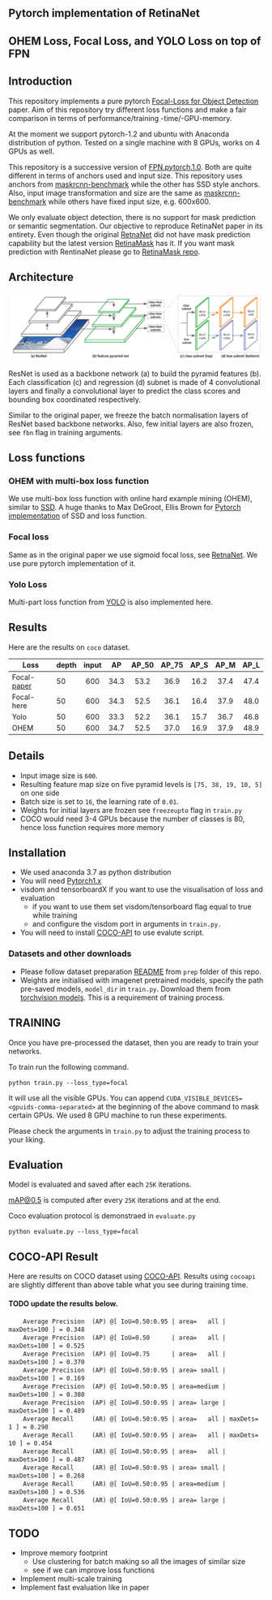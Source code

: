 ## Pytorch implementation of RetinaNet
## OHEM Loss, Focal Loss, and YOLO Loss on top of FPN

## Introduction
This repository implements a pure pytorch [Focal-Loss for Object Detection](https://arxiv.org/pdf/1708.02002.pdf) paper. Aim of this repository try different loss functions and make a fair comparison in terms of performance/training -time/-GPU-memory. 

At the moment we support pytorch-1.2 and ubuntu with Anaconda distribution of python. Tested on a single machine with 8 GPUs, works on 4 GPUs as well.

This repository is a successive version of [FPN.pytorch.1.0](https://github.com/gurkirt/FPN.pytorch1.0). Both are quite different in terms of anchors used and input size. This repository uses anchors from [maskrcnn-benchmark](https://github.com/facebookresearch/maskrcnn-benchmark) while the other has SSD style anchors. Also, input image transformation and size are the same as [maskrcnn-benchmark](https://github.com/facebookresearch/maskrcnn-benchmark) while others have fixed input size, e.g. 600x600.

We only evaluate object detection, there is no support for mask prediction or semantic segmentation. Our objective to reproduce RetinaNet paper in its entirety. Even though the original [RetnaNet](https://arxiv.org/pdf/1708.02002.pdf) did not have mask prediction capability but the latest version [RetinaMask](https://arxiv.org/pdf/1901.03353.pdf) has it. If you want mask prediction with RentinaNet please go to [RetinaMask repo](https://github.com/chengyangfu/retinamask).


## Architecture 
![RetinaNet Structure](/figures/retinaNet.png)

ResNet is used as a backbone network (a) to build the pyramid features (b). 
Each classification (c) and regression (d) subnet is made of 4 convolutional layers and finally a convolutional layer to predict the class scores and bounding box coordinated respectively.

Similar to the original paper, we freeze the batch normalisation layers of ResNet based backbone networks. Also, few initial layers are also frozen, see `fbn` flag in training arguments. 

## Loss functions 
### OHEM with multi-box loss function
We use multi-box loss function with online hard example mining (OHEM), similar to [SSD](https://arxiv.org/pdf/1512.02325.pdf).
A huge thanks to Max DeGroot, Ellis Brown for [Pytorch implementation](https://github.com/amdegroot/ssd.pytorch) of SSD and loss function.

### Focal loss
Same as in the original paper we use sigmoid focal loss, see [RetnaNet](https://arxiv.org/pdf/1708.02002.pdf). We use pure pytorch implementation of it.

### Yolo Loss
Multi-part loss function from [YOLO](https://pjreddie.com/darknet/yolo/) is also implemented here.

## Results
Here are the results on `coco` dataset.

Loss |depth | input | AP    | AP_50   | AP_75 | AP_S | AP_M | AP_L |
|----|-------|:----: |:----:| :-----:  | :---:| :---:| :---:| :---: |
| Focal-[paper](https://arxiv.org/pdf/1708.02002.pdf) | 50 |  600 |  34.3 | 53.2 | 36.9 | 16.2 | 37.4  | 47.4 |
| Focal-here | 50 |  600 |  34.3 | 52.5 | 36.1 | 16.4 | 37.9  | 48.0 |
| Yolo | 50 |  600 |  33.3 | 52.2 | 36.1 | 15.7 | 36.7  | 46.8 |
| OHEM | 50 |  600 |  34.7 | 52.5 | 37.0 | 16.9 | 37.9  | 48.9 |

## Details
- Input image size is `600`.
- Resulting feature map size on five pyramid levels is `[75, 38, 19, 10, 5]` on one side 
- Batch size is set to `16`, the learning rate of `0.01`.
- Weights for initial layers are frozen see `freezeupto` flag in `train.py`
- COCO would need 3-4 GPUs because the number of classes is 80, hence loss function requires more memory

## Installation
- We used anaconda 3.7 as python distribution
- You will need [Pytorch1.x](https://pytorch.org/get-started/locally/)
- visdom and tensorboardX if you want to use the visualisation of loss and evaluation
  - if you want to use them set visdom/tensorboard flag equal to true while training 
  - and configure the visdom port in arguments in  `train.py.`
- You will need to install [COCO-API](https://github.com/cocodataset/cocoapi) to use evalute script.

### Datasets and other downloads
- Please follow dataset preparation [README](https://github.com/gurkirt/FPN.pytorch/tree/master/prep) from `prep` folder of this repo.
- Weights are initialised with imagenet pretrained models, specify the path pre-saved models, `model_dir` in `train.py`. Download them from [torchvision models](https://github.com/pytorch/vision/blob/master/torchvision/models/resnet.py). This is a requirement of training process. 


## TRAINING

Once you have pre-processed the dataset, then you are ready to train your networks.

To train run the following command. 

```
python train.py --loss_type=focal
```

It will use all the visible GPUs. 
You can append `CUDA_VISIBLE_DEVICES=<gpuids-comma-separated>` at the beginning of the above command to mask certain GPUs. We used 8 GPU machine to run these experiments.

Please check the arguments in `train.py` to adjust the training process to your liking.

## Evaluation
Model is evaluated and saved after each `25K` iterations. 

mAP@0.5 is computed after every `25K` iterations and at the end.

Coco evaluation protocol is demonstraed  in `evaluate.py` 


```
python evaluate.py --loss_type=focal
```

## COCO-API Result
Here are results on COCO dataset using [COCO-API](https://github.com/cocodataset/cocoapi).
Results using `cocoapi` are slightly different than above table what you see during training time. 


#### TODO update the results below.
```
    Average Precision  (AP) @[ IoU=0.50:0.95 | area=   all | maxDets=100 ] = 0.348
    Average Precision  (AP) @[ IoU=0.50      | area=   all | maxDets=100 ] = 0.525
    Average Precision  (AP) @[ IoU=0.75      | area=   all | maxDets=100 ] = 0.370
    Average Precision  (AP) @[ IoU=0.50:0.95 | area= small | maxDets=100 ] = 0.169
    Average Precision  (AP) @[ IoU=0.50:0.95 | area=medium | maxDets=100 ] = 0.380
    Average Precision  (AP) @[ IoU=0.50:0.95 | area= large | maxDets=100 ] = 0.489
    Average Recall     (AR) @[ IoU=0.50:0.95 | area=   all | maxDets=  1 ] = 0.298
    Average Recall     (AR) @[ IoU=0.50:0.95 | area=   all | maxDets= 10 ] = 0.454
    Average Recall     (AR) @[ IoU=0.50:0.95 | area=   all | maxDets=100 ] = 0.487
    Average Recall     (AR) @[ IoU=0.50:0.95 | area= small | maxDets=100 ] = 0.268
    Average Recall     (AR) @[ IoU=0.50:0.95 | area=medium | maxDets=100 ] = 0.536
    Average Recall     (AR) @[ IoU=0.50:0.95 | area= large | maxDets=100 ] = 0.651

```

## TODO
- Improve memory footprint
    - Use clustering for batch making  so all the images of similar size
    - see if we can improve loss functions
- Implement multi-scale training
- Implement fast evaluation like in paper
